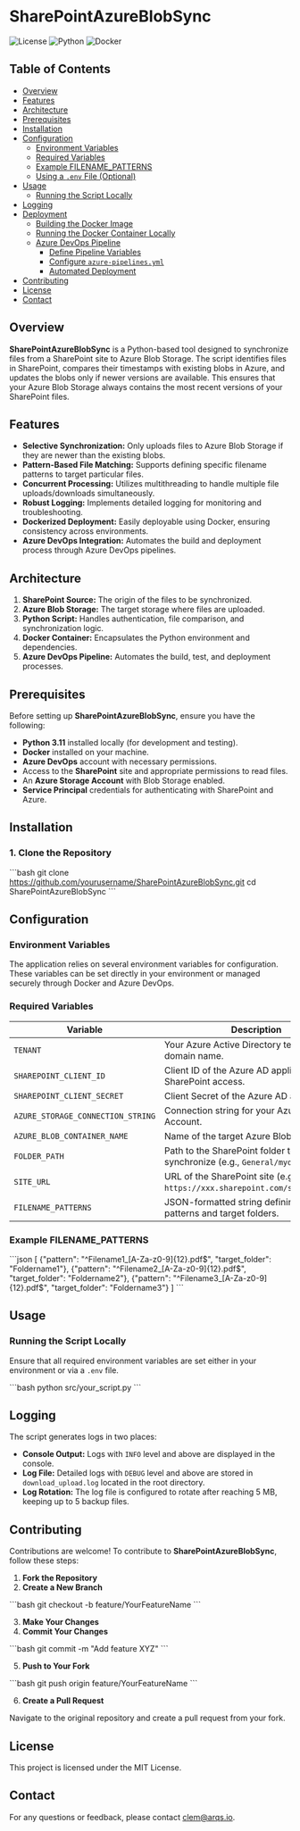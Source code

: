
# SharePointAzureBlobSync

![License](https://img.shields.io/badge/license-MIT-blue.svg)
![Python](https://img.shields.io/badge/python-3.11-blue.svg)
![Docker](https://img.shields.io/badge/docker-enabled-blue.svg)

## Table of Contents

- [Overview](#overview)
- [Features](#features)
- [Architecture](#architecture)
- [Prerequisites](#prerequisites)
- [Installation](#installation)
- [Configuration](#configuration)
  - [Environment Variables](#environment-variables)
  - [Required Variables](#required-variables)
  - [Example FILENAME_PATTERNS](#example-filename_patterns)
  - [Using a `.env` File (Optional)](#using-a-env-file-optional)
- [Usage](#usage)
  - [Running the Script Locally](#running-the-script-locally)
- [Logging](#logging)
- [Deployment](#deployment)
  - [Building the Docker Image](#building-the-docker-image)
  - [Running the Docker Container Locally](#running-the-docker-container-locally)
  - [Azure DevOps Pipeline](#azure-devops-pipeline)
    - [Define Pipeline Variables](#define-pipeline-variables)
    - [Configure `azure-pipelines.yml`](#configure-azure-pipelinesyml)
    - [Automated Deployment](#automated-deployment)
- [Contributing](#contributing)
- [License](#license)
- [Contact](#contact)

## Overview

**SharePointAzureBlobSync** is a Python-based tool designed to synchronize files from a SharePoint site to Azure Blob Storage. The script identifies files in SharePoint, compares their timestamps with existing blobs in Azure, and updates the blobs only if newer versions are available. This ensures that your Azure Blob Storage always contains the most recent versions of your SharePoint files.

## Features

- **Selective Synchronization:** Only uploads files to Azure Blob Storage if they are newer than the existing blobs.
- **Pattern-Based File Matching:** Supports defining specific filename patterns to target particular files.
- **Concurrent Processing:** Utilizes multithreading to handle multiple file uploads/downloads simultaneously.
- **Robust Logging:** Implements detailed logging for monitoring and troubleshooting.
- **Dockerized Deployment:** Easily deployable using Docker, ensuring consistency across environments.
- **Azure DevOps Integration:** Automates the build and deployment process through Azure DevOps pipelines.

## Architecture

1. **SharePoint Source:** The origin of the files to be synchronized.
2. **Azure Blob Storage:** The target storage where files are uploaded.
3. **Python Script:** Handles authentication, file comparison, and synchronization logic.
4. **Docker Container:** Encapsulates the Python environment and dependencies.
5. **Azure DevOps Pipeline:** Automates the build, test, and deployment processes.

## Prerequisites

Before setting up **SharePointAzureBlobSync**, ensure you have the following:

- **Python 3.11** installed locally (for development and testing).
- **Docker** installed on your machine.
- **Azure DevOps** account with necessary permissions.
- Access to the **SharePoint** site and appropriate permissions to read files.
- An **Azure Storage Account** with Blob Storage enabled.
- **Service Principal** credentials for authenticating with SharePoint and Azure.

## Installation

### 1. Clone the Repository

\`\`\`bash
git clone https://github.com/yourusername/SharePointAzureBlobSync.git
cd SharePointAzureBlobSync
\`\`\`

## Configuration

### Environment Variables

The application relies on several environment variables for configuration. These variables can be set directly in your environment or managed securely through Docker and Azure DevOps.

### Required Variables

| Variable                        | Description                                                                                             |
| ------------------------------- | ------------------------------------------------------------------------------------------------------- |
| `TENANT`                        | Your Azure Active Directory tenant ID or domain name.                                                  |
| `SHAREPOINT_CLIENT_ID`          | Client ID of the Azure AD application with SharePoint access.                                         |
| `SHAREPOINT_CLIENT_SECRET`      | Client Secret of the Azure AD application.                                                              |
| `AZURE_STORAGE_CONNECTION_STRING` | Connection string for your Azure Storage Account.                                                      |
| `AZURE_BLOB_CONTAINER_NAME`     | Name of the target Azure Blob container.                                                                |
| `FOLDER_PATH`                   | Path to the SharePoint folder to synchronize (e.g., `General/mydocuments`).     |
| `SITE_URL`                      | URL of the SharePoint site (e.g., `https://xxx.sharepoint.com/sites/mysite`).     |
| `FILENAME_PATTERNS`             | JSON-formatted string defining filename patterns and target folders.                                   |

### Example FILENAME_PATTERNS

\`\`\`json
[
    {"pattern": "^Filename1_[A-Za-z0-9]{12}\.pdf$", "target_folder": "Foldername1"},
    {"pattern": "^Filename2_[A-Za-z0-9]{12}\.pdf$", "target_folder": "Foldername2"},
    {"pattern": "^Filename3_[A-Za-z0-9]{12}\.pdf$", "target_folder": "Foldername3"}
]
\`\`\`

## Usage

### Running the Script Locally

Ensure that all required environment variables are set either in your environment or via a `.env` file.

\`\`\`bash
python src/your_script.py
\`\`\`

## Logging

The script generates logs in two places:

- **Console Output:** Logs with `INFO` level and above are displayed in the console.
- **Log File:** Detailed logs with `DEBUG` level and above are stored in `download_upload.log` located in the root directory.
- **Log Rotation:** The log file is configured to rotate after reaching 5 MB, keeping up to 5 backup files.

## Contributing

Contributions are welcome! To contribute to **SharePointAzureBlobSync**, follow these steps:

1. **Fork the Repository**
2. **Create a New Branch**

\`\`\`bash
git checkout -b feature/YourFeatureName
\`\`\`

3. **Make Your Changes**
4. **Commit Your Changes**

\`\`\`bash
git commit -m "Add feature XYZ"
\`\`\`

5. **Push to Your Fork**

\`\`\`bash
git push origin feature/YourFeatureName
\`\`\`

6. **Create a Pull Request**

Navigate to the original repository and create a pull request from your fork.

## License

This project is licensed under the MIT License.

## Contact

For any questions or feedback, please contact [clem@arqs.io](mailto:your-email@example.com).
